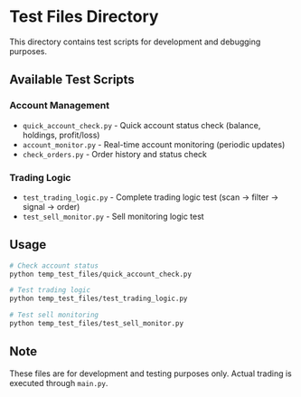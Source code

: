 # Test Files Directory

This directory contains test scripts for development and debugging purposes.

## Available Test Scripts

### Account Management
- `quick_account_check.py` - Quick account status check (balance, holdings, profit/loss)
- `account_monitor.py` - Real-time account monitoring (periodic updates)
- `check_orders.py` - Order history and status check

### Trading Logic
- `test_trading_logic.py` - Complete trading logic test (scan → filter → signal → order)
- `test_sell_monitor.py` - Sell monitoring logic test

## Usage

```bash
# Check account status
python temp_test_files/quick_account_check.py

# Test trading logic
python temp_test_files/test_trading_logic.py

# Test sell monitoring
python temp_test_files/test_sell_monitor.py
```

## Note

These files are for development and testing purposes only. Actual trading is executed through `main.py`. 